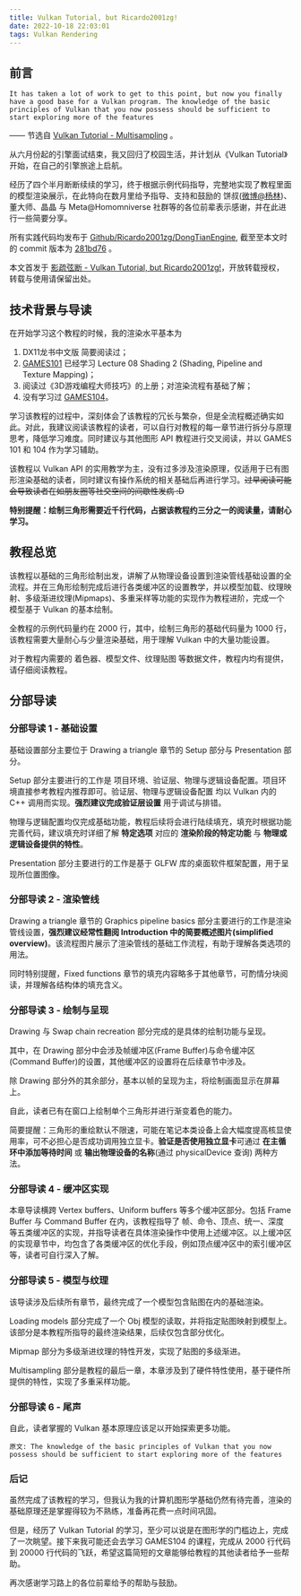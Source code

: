 ```yaml
---
title: Vulkan Tutorial, but Ricardo2001zg!
date: 2022-10-18 22:03:01
tags: Vulkan Rendering
---
```


## 前言

```
It has taken a lot of work to get to this point, but now you finally have a good base for a Vulkan program. The knowledge of the basic principles of Vulkan that you now possess should be sufficient to start exploring more of the features
```
—— 节选自 [Vulkan Tutorial - Multisampling](https://vulkan-tutorial.com/Multisampling) 。

从六月份起的引擎面试结束，我又回归了校园生活，并计划从《Vulkan Tutorial》开始，在自己的引擎旅途上启航。

经历了四个半月断断续续的学习，终于根据示例代码指导，完整地实现了教程里面的模型渲染展示，在此特向在数月里给予指导、支持和鼓励的 饼叔([微博@杨林](https://weibo.com/u/1882341714))、董大师、晶晶 与 Meta@Homomniverse 社群等的各位前辈表示感谢，并在此进行一些简要分享。

所有实践代码均发布于 [Github/Ricardo2001zg/DongTianEngine](https://github.com/Ricardo2001zg/DongTianEngine), 截至至本文时的 commit 版本为 [281bd76](https://github.com/Ricardo2001ZG/DongTianEngine/commit/281bd76f41c9d9db32853724692d28fe201c1a40) 。

本文首发于 [影疏弦断 - Vulkan Tutorial, but Ricardo2001zg!]()，开放转载授权，转载与使用请保留出处。

## 技术背景与导读

在开始学习这个教程的时候，我的渲染水平基本为 

1. DX11龙书中文版 简要阅读过；
2. [GAMES101](https://www.bilibili.com/video/BV1X7411F744) 已经学习 Lecture 08 Shading 2 (Shading, Pipeline and Texture Mapping)；
3. 阅读过《3D游戏编程大师技巧》的上册；对渲染流程有基础了解；
4. 没有学习过 [GAMES104](https://www.bilibili.com/video/BV1oU4y1R7Km)。

学习该教程的过程中，深刻体会了该教程的冗长与繁杂，但是全流程概述确实如此。对此，我建议阅读该教程的读者，可以自行对教程的每一章节进行拆分与原理思考，降低学习难度。同时建议与其他图形 API 教程进行交叉阅读，并以 GAMES 101 和 104 作为学习辅助。

该教程以 Vulkan API 的实用教学为主，没有过多涉及渲染原理，仅适用于已有图形渲染基础的读者，同时建议有操作系统的相关基础后再进行学习。~~过早阅读可能会导致读者在如朋友圈等社交空间的间歇性发病 :D~~

**特别提醒：绘制三角形需要近千行代码，占据该教程约三分之一的阅读量，请耐心学习。**

## 教程总览

该教程以基础的三角形绘制出发，讲解了从物理设备设置到渲染管线基础设置的全流程。并在三角形绘制完成后进行各类缓冲区的设置教学，并以模型加载、纹理映射、多级渐进纹理(Mipmaps)、多重采样等功能的实现作为教程进阶，完成一个模型基于 Vulkan 的基本绘制。

全教程的示例代码量约在 2000 行，其中，绘制三角形的基础代码量为 1000 行，该教程需要大量耐心与少量渲染基础，用于理解 Vulkan 中的大量功能设置。

对于教程内需要的 着色器、模型文件、纹理贴图 等数据文件，教程内均有提供，请仔细阅读教程。

## 分部导读

### 分部导读 1 - 基础设置

基础设置部分主要位于 Drawing a triangle 章节的 Setup 部分与 Presentation 部分。

Setup 部分主要进行的工作是 项目环境、验证层、物理与逻辑设备配置。项目环境直接参考教程内推荐即可。验证层、物理与逻辑设备配置 均以 Vulkan 内的 C++ 调用而实现。**强烈建议完成验证层设置** 用于调试与排错。

物理与逻辑配置均仅完成基础功能，教程后续将会进行陆续填充，填充时根据功能完善代码，建议填充时详细了解 **特定选项** 对应的 **渲染阶段的特定功能** 与 **物理或逻辑设备提供的特性**。

Presentation 部分主要进行的工作是基于 GLFW 库的桌面软件框架配置，用于呈现所位置图像。

### 分部导读 2 - 渲染管线

Drawing a triangle 章节的 Graphics pipeline basics 部分主要进行的工作是渲染管线设置，**强烈建议经常性翻阅 Introduction 中的简要概述图片(simplified overview)**。该流程图片展示了渲染管线的基础工作流程，有助于理解各类选项的用法。

同时特别提醒，Fixed functions 章节的填充内容略多于其他章节，可酌情分块阅读，并理解各结构体的填充含义。

### 分部导读 3 - 绘制与呈现

Drawing 与 Swap chain recreation 部分完成的是具体的绘制功能与呈现。

其中，在 Drawing 部分中会涉及帧缓冲区(Frame Buffer)与命令缓冲区(Command Buffer)的设置，其他缓冲区的设置将在后续章节中涉及。

除 Drawing 部分外的其余部分，基本以帧的呈现为主，将绘制画面显示在屏幕上。

自此，读者已有在窗口上绘制单个三角形并进行渐变着色的能力。

简要提醒：三角形的重绘默认不限速，可能在笔记本类设备上会大幅度提高核显使用率，可不必担心是否成功调用独立显卡。**验证是否使用独立显卡**可通过 **在主循环中添加等待时间** 或 **输出物理设备的名称**(通过 physicalDevice 查询) 两种方法。

### 分部导读 4 - 缓冲区实现

本章导读横跨 Vertex buffers、Uniform buffers 等多个缓冲区部分。包括 Frame Buffer 与 Command Buffer 在内，该教程指导了 帧、命令、顶点、统一、深度 等五类缓冲区的实现，并指导读者在具体渲染操作中使用上述缓冲区。以上缓冲区的实现章节中，均包含了各类缓冲区的优化手段，例如顶点缓冲区中的索引缓冲区等，读者可自行深入了解。

### 分部导读 5 - 模型与纹理

该导读涉及后续所有章节，最终完成了一个模型包含贴图在内的基础渲染。

Loading models 部分完成了一个 Obj 模型的读取，并将指定贴图映射到模型上。该部分是本教程所指导的最终渲染结果，后续仅包含部分优化。

Mipmap 部分为多级渐进纹理的特性开发，实现了贴图的多级渐进。

Multisampling 部分是教程的最后一章，本章涉及到了硬件特性使用，基于硬件所提供的特性，实现了多重采样功能。

### 分部导读 6 - 尾声

自此，读者掌握的 Vulkan 基本原理应该足以开始探索更多功能。

```
原文: The knowledge of the basic principles of Vulkan that you now possess should be sufficient to start exploring more of the features
```

### 后记

虽然完成了该教程的学习，但我认为我的计算机图形学基础仍然有待完善，渲染的基础原理还是掌握得较为不熟练，准备再花费一点时间巩固。

但是，经历了 Vulkan Tutorial 的学习，至少可以说是在图形学的门槛边上，完成了一次眺望。接下来我可能还会去学习 GAMES104 的课程，完成从 2000 行代码到 20000 行代码的飞跃，希望这篇简短的文章能够给教程的其他读者给予一些帮助。

再次感谢学习路上的各位前辈给予的帮助与鼓励。
